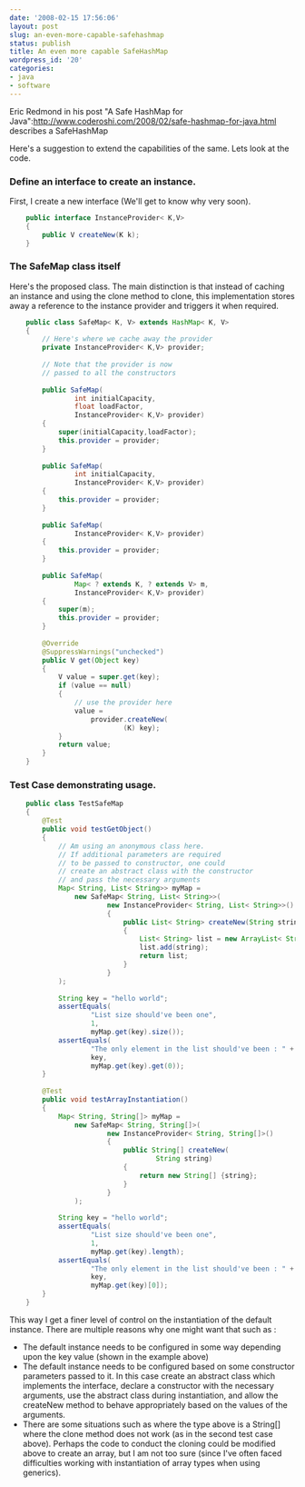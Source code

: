 ```yaml
---
date: '2008-02-15 17:56:06'
layout: post
slug: an-even-more-capable-safehashmap
status: publish
title: An even more capable SafeHashMap
wordpress_id: '20'
categories:
- java
- software
---
```


Eric Redmond in his post "A Safe HashMap for Java":http://www.coderoshi.com/2008/02/safe-hashmap-for-java.html describes a SafeHashMap 

Here's a suggestion to extend the capabilities of the same. Lets look at the code.

### Define an interface to create an instance.

First, I create a new interface (We'll get to know why very soon).

``` java    
    public interface InstanceProvider< K,V>
    {
    	public V createNew(K k);
    }
```    




### The SafeMap class itself

Here's the proposed class. The main distinction is that instead of caching an instance and using the clone method to clone, this implementation stores away a reference to the instance provider and triggers it when required.


    
``` java    
    public class SafeMap< K, V> extends HashMap< K, V>
    {
    	// Here's where we cache away the provider
    	private InstanceProvider< K,V> provider;
    
    	// Note that the provider is now 
    	// passed to all the constructors
    	
    	public SafeMap(
    			int initialCapacity, 
    			float loadFactor, 
    			InstanceProvider< K,V> provider)
    	{
    		super(initialCapacity,loadFactor);
    		this.provider = provider;
    	}
    
    	public SafeMap(
    			int initialCapacity, 
    			InstanceProvider< K,V> provider)
    	{
    		this.provider = provider;
    	}
    
    	public SafeMap(
    			InstanceProvider< K,V> provider)
    	{
    		this.provider = provider;
    	}
    
    	public SafeMap(
    			Map< ? extends K, ? extends V> m, 
    			InstanceProvider< K,V> provider)
    	{
    		super(m);
    		this.provider = provider;
    	}
    
    	@Override
    	@SuppressWarnings("unchecked")
    	public V get(Object key)
    	{
    		V value = super.get(key);
    		if (value == null)
    		{
    			// use the provider here
    			value = 
    				provider.createNew(
    						(K) key);
    		}
    		return value;
    	}	
    }
```



### Test Case demonstrating usage.



    
``` java    
    public class TestSafeMap
    {
    	@Test
    	public void testGetObject()
    	{
    		// Am using an anonymous class here. 
    		// If additional parameters are required
    		// to be passed to constructor, one could 
    		// create an abstract class with the constructor
    		// and pass the necessary arguments 
    		Map< String, List< String>> myMap = 
    			new SafeMap< String, List< String>>(
    					new InstanceProvider< String, List< String>>()
    					{
    						public List< String> createNew(String string)
    						{
    							List< String> list = new ArrayList< String>();
    							list.add(string);
    							return list;
    						}
    					}
    		);
    		
    		String key = "hello world";
    		assertEquals(
    				"List size should've been one",
    				1,
    				myMap.get(key).size());
    		assertEquals(
    				"The only element in the list should've been : " + key,
    				key,
    				myMap.get(key).get(0));
    	}
    	
    	@Test
    	public void testArrayInstantiation()
    	{
    		Map< String, String[]> myMap = 
    			new SafeMap< String, String[]>(
    					new InstanceProvider< String, String[]>()
    					{
    						public String[] createNew(
    								String string)
    						{
    							return new String[] {string};
    						}
    					}
    			);
    			
    		String key = "hello world";
    		assertEquals(
    				"List size should've been one",
    				1,
    				myMap.get(key).length);
    		assertEquals(
    				"The only element in the list should've been : " + key,
    				key,
    				myMap.get(key)[0]);
    	}
    }
```    



This way I get a finer level of control on the instantiation of the default instance. There are multiple reasons why one might want that such as :

* The default instance needs to be configured in some way depending upon the key value (shown in the example above)
* The default instance needs to be configured based on some constructor parameters passed to it. In this case create an abstract class which implements the interface, declare a constructor with the necessary arguments, use the abstract class during instantiation, and allow the createNew method to behave appropriately based on the values of the arguments.
* There are some situations such as where the type above is a String[] where the clone method does not work (as in the second test case above). Perhaps the code to conduct the cloning could be modified above to create an array, but I am not too sure (since I've often faced difficulties working with instantiation of array types when using generics).


